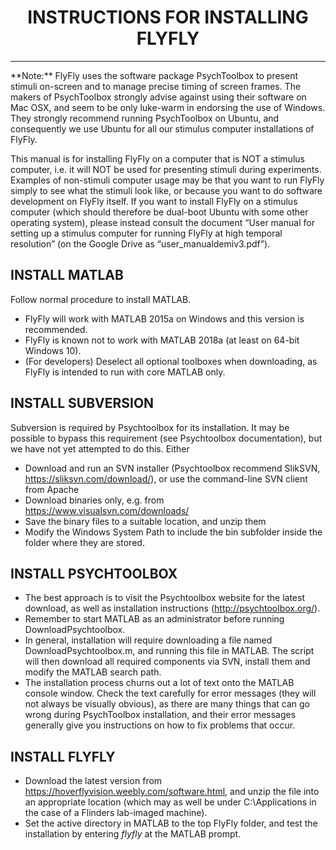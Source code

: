 <style>
img[src*="#centered"] {
    margin:auto;
    display:block;
 }
 img[src*="#invertedcenter"] {
    margin:auto;
    display:block;
    background: white;
    width: 55%;
    height: auto;
 }
 img[src*="#small"] {
    width: 250px;
    height: auto;
 }
 div.centertext{
    text-align:center;
 }
 abbr{
    border: none;
    text-decoration: none;
    color: lightblue;
}
h1{
   text-align:center;
}
</style>

# INSTRUCTIONS FOR INSTALLING FLYFLY
<hr>
**Note:** 
FlyFly uses the software package PsychToolbox to present stimuli on-screen and to manage precise timing of screen frames. The makers of PsychToolbox strongly advise against using their software on Mac OSX, and seem to be only luke-warm in endorsing the use of Windows. They strongly recommend running PsychToolbox on Ubuntu, and consequently we use Ubuntu for all our stimulus computer installations of FlyFly.

This manual is for installing FlyFly on a computer that is NOT a stimulus computer, i.e. it will NOT be used for presenting stimuli during experiments. Examples of non-stimuli computer usage may be that you want to run FlyFly simply to see what the stimuli look like, or because you want to do software development on FlyFly itself. If you want to install FlyFly on a stimulus computer (which should therefore be dual-boot Ubuntu with some other operating system), please instead consult the document “User manual for setting up a stimulus computer for running FlyFly at high temporal resolution” (on the Google Drive as “user_manualdemiv3.pdf”).

## INSTALL MATLAB 
Follow normal procedure to install MATLAB. 
- FlyFly will work with MATLAB 2015a on Windows and this version is recommended.
- FlyFly is known not to work with MATLAB 2018a (at least on 64-bit Windows 10).
- (For developers) Deselect all optional toolboxes when downloading, as FlyFly is intended to run with core MATLAB only.

## INSTALL SUBVERSION
Subversion is required by Psychtoolbox for its installation. It may be possible to bypass this requirement (see Psychtoolbox documentation), but we have not yet attempted to do this.
Either 
- Download and run an SVN installer (Psychtoolbox recommend SlikSVN, https://sliksvn.com/download/), or use the command-line SVN client from Apache 
- Download binaries only, e.g. from https://www.visualsvn.com/downloads/
- Save the binary files to a suitable location, and unzip them
- Modify the Windows System Path to include the bin subfolder inside the folder where they are stored. 

## INSTALL PSYCHTOOLBOX
- The best approach is to visit the Psychtoolbox website for the latest download, as well as installation instructions (http://psychtoolbox.org/).
- Remember to start MATLAB as an administrator before running DownloadPsychtoolbox.
- In general, installation will require downloading a file named DownloadPsychtoolbox.m, and running this file in MATLAB. The script will then download all required components via SVN, install them and modify the MATLAB search path. 
- The installation process churns out a lot of text onto the MATLAB console window. Check the text carefully for error messages (they will not always be visually obvious), as there are many things that can go wrong during PsychToolbox installation, and their error messages generally give you instructions on how to fix problems that occur.

## INSTALL FLYFLY
- Download the latest version from https://hoverflyvision.weebly.com/software.html, and unzip the file into an appropriate location (which may as well be under C:\Applications in the case of a Flinders lab-imaged machine). 
- Set the active directory in MATLAB to the top FlyFly folder, and test the installation by entering *flyfly* at the MATLAB prompt. 



